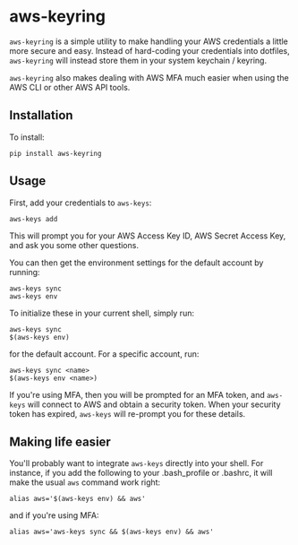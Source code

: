 # aws-keyring

`aws-keyring` is a simple utility to make handling your AWS credentials a little more secure and easy.  Instead of hard-coding your credentials into dotfiles, `aws-keyring` will instead store them in your system keychain / keyring.

`aws-keyring` also makes dealing with AWS MFA much easier when using the AWS CLI or other AWS API tools.

## Installation

To install:

    pip install aws-keyring

## Usage

First, add your credentials to `aws-keys`:

    aws-keys add

This will prompt you for your AWS Access Key ID, AWS Secret Access Key, and ask you some other questions.

You can then get the environment settings for the default account by running:

    aws-keys sync
    aws-keys env

To initialize these in your current shell, simply run:

    aws-keys sync
    $(aws-keys env)

for the default account.  For a specific account, run:

    aws-keys sync <name>
    $(aws-keys env <name>)

If you're using MFA, then you will be prompted for an MFA token, and `aws-keys` will connect to AWS and obtain a security token.  When your security token has expired, `aws-keys` will re-prompt you for these details.

## Making life easier

You'll probably want to integrate `aws-keys` directly into your shell.  For instance, if you add the following to your .bash_profile or .bashrc, it will make the usual `aws` command work right:

    alias aws='$(aws-keys env) && aws'

and if you're using MFA:

    alias aws='aws-keys sync && $(aws-keys env) && aws'
